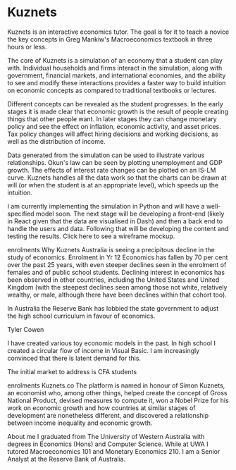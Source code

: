 # Kuznets
Kuznets is an interactive economics tutor. The goal is for it to teach a novice the key concepts in Greg Mankiw's Macroeconomics textbook in three hours or less.

The core of Kuznets is a simulation of an economy that a student can play with. Individual households and firms interact in the simulation, along with government, financial markets, and international economies, and the ability to see and modify these interactions provides a faster way to build intuition on economic concepts as compared to traditional textbooks or lectures.

Different concepts can be revealed as the student progresses. In the early stages it is made clear that economic growth is the result of people creating things that other people want. In later stages they can change monetary policy and see the effect on inflation, economic activity, and asset prices. Tax policy changes will affect hiring decisions and working decisions, as well as the distribution of income.

Data generated from the simulation can be used to illustrate various relationships. Okun's law can be seen by plotting unemployment and GDP growth. The effects of interest rate changes can be plotted on an IS-LM curve. Kuznets handles all the data work so that the charts can be drawn at will (or when the student is at an appropriate level), which speeds up the intuition.

I am currently implementing the simulation in Python and will have a well-specified model soon. The next stage will be developing a front-end (likely in React given that the data are visualised in Dash) and then a back end to handle the users and data. Following that will be developing the content and testing the results. Click here to see a wireframe mockup.

enrolments
Why Kuznets
Australia is seeing a precipitous decline in the study of economics. Enrolment in Yr 12 Economics has fallen by 70 per cent over the past 25 years, with even steeper declines seen in the enrolment of females and of public school students. Declining interest in economics has been observed in other countries, including the United States and United Kingdom (with the steepest declines seen among those not white, relatively wealthy, or male, although there have been declines within that cohort too).

In Australia the Reserve Bank has lobbied the state government to adjust the high school curriculum in favour of economics.

Tyler Cowen

I have created various toy economic models in the past. In high school I created a circular flow of income in Visual Basic. I am increasingly convinced that there is latent demand for this.

The initial market to address is CFA students

enrolments
Kuznets.co
The platform is named in honour of Simon Kuznets, an economist who, among other things, helped create the concept of Gross National Product, devised measures to compute it, won a Nobel Prize for his work on economic growth and how countries at similar stages of development are nonetheless different, and discovered a relationship between income inequality and economic growth.

About me
I graduated from The University of Western Australia with degrees in Economics (Hons) and Computer Science. While at UWA I tutored Macroeconomics 101 and Monetary Economics 210. I am a Senior Analyst at the Reserve Bank of Australia.
